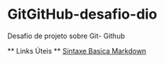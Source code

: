 # GitGitHub-desafio-dio
Desafio de projeto sobre Git- Github

** Links Úteis **
[Sintaxe Basica Markdown](https://www.markdownguide.org/basic-syntax/)
